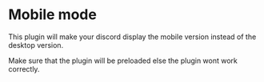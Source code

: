 # Mobile mode

This plugin will make your discord display the mobile version instead of the desktop version.

Make sure that the plugin will be preloaded else the plugin wont work correctly.